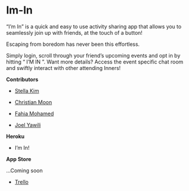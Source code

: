 Im-In
=====


“I’m In” is a quick and easy to use activity sharing app that allows you to seamlessly join up with friends,  at the touch 
of a button!  

Escaping from boredom has never been this effortless. 

Simply login, scroll through your friend’s upcoming events and opt in by hitting “ I’M IN ”. 
Want more details? Access the event specific chat room and swiftly interact with other attending Inners!

<strong>Contributors</strong>

* <a href="http://github.com/stellajkimm">Stella Kim</a>

* <a href="http://github.com/cmoon820">Christian Moon</a>

* <a href="http://github.com/fahiamoh">Fahia Mohamed</a>


* <a href="http://github.com/joelyawili">Joel Yawili</a>



<strong>Heroku</strong>

* I’m In!


<strong>App Store</strong>

...Coming soon

* <a href="https://trello.com/b/EqXCnvSJ/i-m-in">Trello</a>

